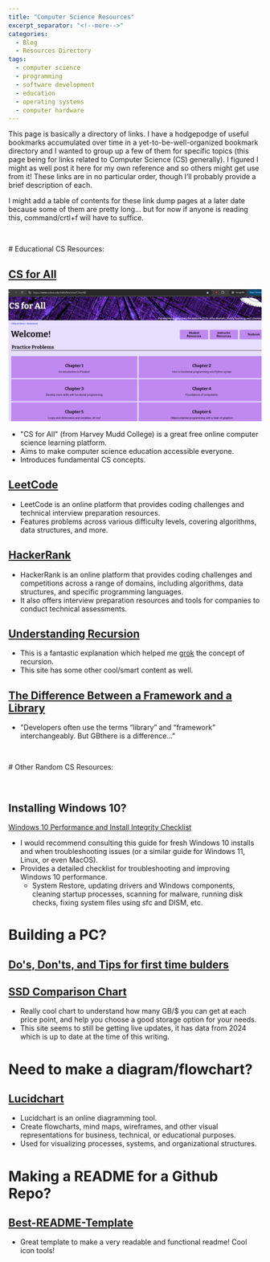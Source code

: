 ```yaml
---
title: "Computer Science Resources"
excerpt_separator: "<!--more-->"
categories:
  - Blog
  - Resources Directory
tags:
  - computer science
  - programming
  - software development
  - education
  - operating systems
  - computer hardware
---
```


This page is basically a directory of links.<!--more--> I have a hodgepodge of useful bookmarks accumulated over time in a yet-to-be-well-organized bookmark directory and I wanted to group up a few of them for specific topics (this page being for links related to Computer Science (CS) generally). I figured I might as well post it here for my own reference and so others might get use from it! These links are in no particular order, though I’ll probably provide a brief description of each.

I might add a table of contents for these link dump pages at a later date because some of them are pretty long... but for now if anyone is reading this, command/crtl+f will have to suffice.

<p>&nbsp;</p>
# Educational CS Resources:

## [CS for All](https://www.cs.hmc.edu/twiki/bin/view/CSforAll)
![screenshot of website](/assets/images/cs_resources_images/csforall.png)
* "CS for All" (from Harvey Mudd College) is a great free online computer science learning platform.
* Aims to make computer science education accessible everyone.
* Introduces fundamental CS concepts.

## [LeetCode](https://leetcode.com/)
* LeetCode is an online platform that provides coding challenges and technical interview preparation resources.
* Features problems across various difficulty levels, covering algorithms, data structures, and more.

## [HackerRank](https://www.hackerrank.com/)
* HackerRank is an online platform that provides coding challenges and competitions across a range of domains, including algorithms, data structures, and specific programming languages.
* It also offers interview preparation resources and tools for companies to conduct technical assessments.

## [Understanding Recursion](https://everything2.com/index.pl?node_id=477013)
* This is a fantastic explanation which helped me [grok](http://www.catb.org/jargon/html/G/grok.html) the concept of recursion.
* This site has some other cool/smart content as well.

## [The Difference Between a Framework and a Library](https://www.freecodecamp.org/news/the-difference-between-a-framework-and-a-library-bd133054023f/)
* "Developers often use the terms “library” and “framework” interchangeably. But GBthere is a difference..."

<p>&nbsp;</p>
# Other Random CS Resources:
<p>&nbsp;</p>

## Installing Windows 10?
[Windows 10 Performance and Install Integrity Checklist](https://answers.microsoft.com/en-us/windows/forum/all/windows-10-performance-and-install-integrity/75529fd4-fac7-4653-893a-dd8cd4b4db00)
* I would recommend consulting this guide for fresh Windows 10 installs and when troubleshooting issues (or a similar guide for Windows 11, Linux, or even MacOS).
* Provides a detailed checklist for troubleshooting and improving Windows 10 performance.
    * System Restore, updating drivers and Windows components, cleaning startup processes, scanning for malware, running disk checks, fixing system files using sfc and DISM, etc.

# Building a PC?
## [Do's, Don'ts, and Tips for first time bulders](https://www.reddit.com/r/buildapc/comments/1yg8xg/dos_donts_and_tips_for_first_time_bulders/)

## [SSD Comparison Chart](https://www.productchart.com/ssd_drives/)
* Really cool chart to understand how many GB/$ you can get at each price point, and help you choose a good storage option for your needs.
* This site seems to still be getting live updates, it has data from 2024 which is up to date at the time of this writing.

# Need to make a diagram/flowchart?
## [Lucidchart](https://www.lucidchart.com/pages/)
* Lucidchart is an online diagramming tool.
* Create flowcharts, mind maps, wireframes, and other visual representations for business, technical, or educational purposes.
* Used for visualizing processes, systems, and organizational structures.

# Making a README for a Github Repo?
## [Best-README-Template](https://github.com/othneildrew/Best-README-Template)
* Great template to make a very readable and functional readme! Cool icon tools!

#
